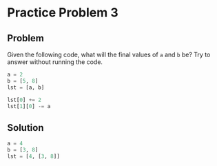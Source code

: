 # Practice Problem 3
## Problem
Given the following code, what will the final values of `a` and `b` be? Try to answer without running the code.

```python
a = 2
b = [5, 8]
lst = [a, b]

lst[0] += 2
lst[1][0] -= a
```

## Solution
```python
a = 4
b = [3, 8]
lst = [4, [3, 8]]
```
